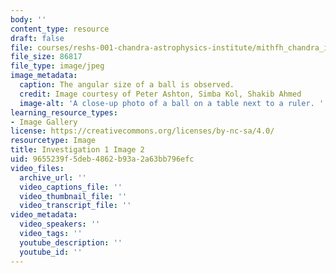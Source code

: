 ```yaml
---
body: ''
content_type: resource
draft: false
file: courses/reshs-001-chandra-astrophysics-institute/mithfh_chandra_inv1_bl_ang.jpg
file_size: 86817
file_type: image/jpeg
image_metadata:
  caption: The angular size of a ball is observed.
  credit: Image courtesy of Peter Ashton, Simba Kol, Shakib Ahmed
  image-alt: 'A close-up photo of a ball on a table next to a ruler. '
learning_resource_types:
- Image Gallery
license: https://creativecommons.org/licenses/by-nc-sa/4.0/
resourcetype: Image
title: Investigation 1 Image 2
uid: 9655239f-5deb-4862-b93a-2a63bb796efc
video_files:
  archive_url: ''
  video_captions_file: ''
  video_thumbnail_file: ''
  video_transcript_file: ''
video_metadata:
  video_speakers: ''
  video_tags: ''
  youtube_description: ''
  youtube_id: ''
---
```

